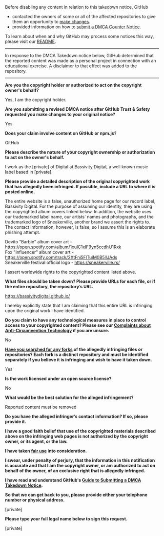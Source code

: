 Before disabling any content in relation to this takedown notice, GitHub
- contacted the owners of some or all of the affected repositories to give them an opportunity to [make changes](https://docs.github.com/en/github/site-policy/dmca-takedown-policy#a-how-does-this-actually-work).
- provided information on how to [submit a DMCA Counter Notice](https://docs.github.com/en/articles/guide-to-submitting-a-dmca-counter-notice).

To learn about when and why GitHub may process some notices this way, please visit our [README](https://github.com/github/dmca/blob/master/README.md#anatomy-of-a-takedown-notice).

---

In response to the DMCA Takedown notice below, GitHub determined that the reported content was made as a personal project in connection with an educational exercise. A disclaimer to that effect was added to the repository.

---

**Are you the copyright holder or authorized to act on the copyright owner's behalf?**

Yes, I am the copyright holder.

**Are you submitting a revised DMCA notice after GitHub Trust & Safety requested you make changes to your original notice?**

Yes

**Does your claim involve content on GitHub or npm.js?**

GitHub

**Please describe the nature of your copyright ownership or authorization to act on the owner's behalf.**

I work as the [private] of Digital at Bassivity Digital, a well known music label based in [private].

**Please provide a detailed description of the original copyrighted work that has allegedly been infringed. If possible, include a URL to where it is posted online.**

The entire website is a false, unauthorized home page for our record label, Bassivity Digital. For the purpose of assuming our identity, they are using the copyrighted album covers linked below. In addition, the website uses our trademarked label name, our artists' names and photographs, and the trademarked logo of Sneakerville, another brand we assert the rights to. The contact information, however, is false, so I assume this is an elaborate phishing attempt.

Devito "Barbie" album cover art - https://open.spotify.com/album/1xuIC1xIF9yn5ccdhU1Rxk  
Fox "Influencer" album cover art - https://open.spotify.com/track/2XtFni5FlTuiM0B5lIJAds  
Sneakerville festival official logo - https://sneakerville.rs/

I assert worldwide rights to the copyrighted content listed above.

**What files should be taken down? Please provide URLs for each file, or if the entire repository, the repository’s URL.**

https://bassivitydigital.github.io/

I hereby explicitly state that I am claiming that this entire URL is infringing upon the original work I have identified. 

**Do you claim to have any technological measures in place to control access to your copyrighted content? Please see our <a href="https://docs.github.com/articles/guide-to-submitting-a-dmca-takedown-notice#complaints-about-anti-circumvention-technology">Complaints about Anti-Circumvention Technology</a> if you are unsure.**

No

**<a href="https://docs.github.com/articles/dmca-takedown-policy#b-what-about-forks-or-whats-a-fork">Have you searched for any forks</a> of the allegedly infringing files or repositories? Each fork is a distinct repository and must be identified separately if you believe it is infringing and wish to have it taken down.**

Yes

**Is the work licensed under an open source license?**

No

**What would be the best solution for the alleged infringement?**

Reported content must be removed

**Do you have the alleged infringer’s contact information? If so, please provide it.**

**I have a good faith belief that use of the copyrighted materials described above on the infringing web pages is not authorized by the copyright owner, or its agent, or the law.**

**I have taken <a href="https://www.lumendatabase.org/topics/22">fair use</a> into consideration.**

**I swear, under penalty of perjury, that the information in this notification is accurate and that I am the copyright owner, or am authorized to act on behalf of the owner, of an exclusive right that is allegedly infringed.**

**I have read and understand GitHub's <a href="https://docs.github.com/articles/guide-to-submitting-a-dmca-takedown-notice/">Guide to Submitting a DMCA Takedown Notice</a>.**

**So that we can get back to you, please provide either your telephone number or physical address.**

[private]  

**Please type your full legal name below to sign this request.**

[private]  
